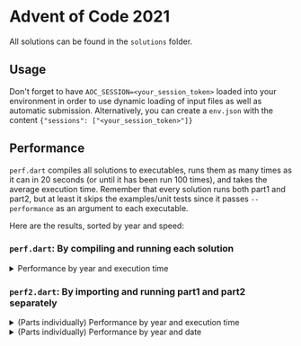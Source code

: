 # Advent of Code 2021
All solutions can be found in the `solutions` folder.
## Usage
Don't forget to have `AOC_SESSION=<your_session_token>` loaded into your environment in order to use dynamic loading of input files as well as automatic submission. Alternatively, you can create a `env.json` with the content `{"sessions": ["<your_session_token>"]}`


## Performance
`perf.dart` compiles all solutions to executables, runs them as many times as it can in 20 seconds (or until it has been run 100 times), and takes the average execution time. Remember that every solution runs both part1 and part2, but at least it skips the examples/unit tests since it passes `--performance` as an argument to each executable.

Here are the results, sorted by year and speed:

### `perf.dart`: By compiling and running each solution

<details>
<summary>Performance by year and execution time</summary>

```
Performance Results for 2021
2021_01.................6.321 ms (ran 100 times)
2021_03.................6.672 ms (ran 100 times)
2021_02.................8.332 ms (ran 100 times)
2021_04................16.312 ms (ran 100 times)

Performance Results for 2020
2020_20.................7.914 ms (ran 100 times)
2020_19................43.016 ms (ran 100 times)
2020_25................75.344 ms (ran 100 times)
2020_23..............2247.265 ms (ran 12 times)
2020_24..............2401.168 ms (ran 11 times)

Performance Results for 2019
2019_01.................5.581 ms (ran 100 times)
2019_08.................8.098 ms (ran 100 times)
2019_02................59.864 ms (ran 100 times)
2019_04...............311.425 ms (ran 81 times)
2019_03...............342.157 ms (ran 74 times)

Performance Results for 2015
2015_01.................5.815 ms (ran 100 times)
2015_02................10.137 ms (ran 100 times)
2015_05................16.211 ms (ran 100 times)
2015_03...............106.238 ms (ran 100 times)
2015_04.............26508.547 ms (ran 1 times)
```
</details>

### `perf2.dart`: By importing and running part1 and part2 separately

<details>
<summary>(Parts individually) Performance by year and execution time</summary>

```
Performance Results for 2021
2021_01 part 1.................0.1100 ms (ran 1000 times)
2021_03 part 2.................0.2110 ms (ran 1000 times)
2021_01 part 2.................0.2190 ms (ran 1000 times)
2021_03 part 1.................0.2800 ms (ran 1000 times)
2021_02 part 2.................0.6540 ms (ran 1000 times)
2021_02 part 1.................0.6840 ms (ran 1000 times)
2021_04 part 1.................2.2750 ms (ran 1000 times)
2021_04 part 2.................4.3050 ms (ran 1000 times)

Performance Results for 2020
2020_20 part 2.................0.0000 ms (ran 1000 times)
2020_25 part 2.................0.0000 ms (ran 1000 times)
2020_23 part 1.................0.0190 ms (ran 1000 times)
2020_20 part 1.................0.9080 ms (ran 1000 times)
2020_19 part 1.................1.8240 ms (ran 1000 times)
2020_19 part 2.................2.9320 ms (ran 1000 times)
2020_24 part 1.................5.7110 ms (ran 876 times)
2020_25 part 1.................58.6630 ms (ran 86 times)
2020_23 part 2.................2046.6840 ms (ran 3 times)
2020_24 part 2.................2280.9150 ms (ran 3 times)

Performance Results for 2019
2019_01 part 1.................0.0070 ms (ran 1000 times)
2019_01 part 2.................0.0090 ms (ran 1000 times)
2019_02 part 1.................0.0160 ms (ran 1000 times)
2019_08 part 2.................0.7780 ms (ran 1000 times)
2019_08 part 1.................0.8390 ms (ran 1000 times)
2019_02 part 2.................45.9030 ms (ran 109 times)
2019_04 part 1.................85.9060 ms (ran 59 times)
2019_03 part 1.................164.5610 ms (ran 31 times)
2019_03 part 2.................165.2760 ms (ran 31 times)
2019_04 part 2.................207.7720 ms (ran 25 times)

Performance Results for 2015
2015_01 part 2.................0.0600 ms (ran 1000 times)
2015_01 part 1.................0.1350 ms (ran 1000 times)
2015_02 part 1.................1.4450 ms (ran 1000 times)
2015_02 part 2.................1.4480 ms (ran 1000 times)
2015_05 part 1.................2.3510 ms (ran 1000 times)
2015_05 part 2.................4.9380 ms (ran 1000 times)
2015_03 part 1.................24.7550 ms (ran 202 times)
2015_03 part 2.................64.9120 ms (ran 78 times)
2015_04 part 1.................899.2380 ms (ran 6 times)
2015_04 part 2.................25810.2480 ms (ran 1 times)
```
</details>


<details>
<summary>(Parts individually) Performance by year and date</summary>

```
Performance Results for 2021
2021_01 part 1.................0.1100 ms (ran 1000 times)
2021_01 part 2.................0.2190 ms (ran 1000 times)
2021_02 part 1.................0.6840 ms (ran 1000 times)
2021_02 part 2.................0.6540 ms (ran 1000 times)
2021_03 part 1.................0.2800 ms (ran 1000 times)
2021_03 part 2.................0.2110 ms (ran 1000 times)
2021_04 part 1.................2.2750 ms (ran 1000 times)
2021_04 part 2.................4.3050 ms (ran 1000 times)

Performance Results for 2020
2020_19 part 1.................1.8240 ms (ran 1000 times)
2020_19 part 2.................2.9320 ms (ran 1000 times)
2020_20 part 1.................0.9080 ms (ran 1000 times)
2020_20 part 2.................0.0000 ms (ran 1000 times)
2020_23 part 1.................0.0190 ms (ran 1000 times)
2020_23 part 2.................2046.6840 ms (ran 3 times)
2020_24 part 1.................5.7110 ms (ran 876 times)
2020_24 part 2.................2280.9150 ms (ran 3 times)
2020_25 part 1.................58.6630 ms (ran 86 times)
2020_25 part 2.................0.0000 ms (ran 1000 times)

Performance Results for 2019
2019_01 part 1.................0.0070 ms (ran 1000 times)
2019_01 part 2.................0.0090 ms (ran 1000 times)
2019_02 part 1.................0.0160 ms (ran 1000 times)
2019_02 part 2.................45.9030 ms (ran 109 times)
2019_03 part 1.................164.5610 ms (ran 31 times)
2019_03 part 2.................165.2760 ms (ran 31 times)
2019_04 part 1.................85.9060 ms (ran 59 times)
2019_04 part 2.................207.7720 ms (ran 25 times)
2019_08 part 1.................0.8390 ms (ran 1000 times)
2019_08 part 2.................0.7780 ms (ran 1000 times)

Performance Results for 2015
2015_01 part 1.................0.1350 ms (ran 1000 times)
2015_01 part 2.................0.0600 ms (ran 1000 times)
2015_02 part 1.................1.4450 ms (ran 1000 times)
2015_02 part 2.................1.4480 ms (ran 1000 times)
2015_03 part 1.................24.7550 ms (ran 202 times)
2015_03 part 2.................64.9120 ms (ran 78 times)
2015_04 part 1.................899.2380 ms (ran 6 times)
2015_04 part 2.................25810.2480 ms (ran 1 times)
2015_05 part 1.................2.3510 ms (ran 1000 times)
2015_05 part 2.................4.9380 ms (ran 1000 times)
```
</details>